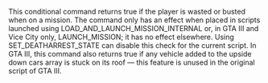 This conditional command returns true if the player is wasted or busted when on a mission. The command only has an effect when placed in scripts launched using LOAD_AND_LAUNCH_MISSION_INTERNAL or, in GTA III and Vice City only, LAUNCH_MISSION; it has no effect elsewhere. Using SET_DEATHARREST_STATE can disable this check for the current script. In GTA III, this command also returns true if any vehicle added to the upside down cars array is stuck on its roof &mdash; this feature is unused in the original script of GTA III.
